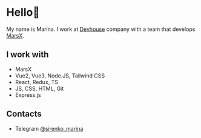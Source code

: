 # Hello👋

My name is Marina. I work at [Devhouse](https://www.devhouse.pro/) company with a team that develops [MarsX](https://www.marsx.dev/).

## I work with

- MarsX
- Vue2, Vue3, Node.JS, Tailwind CSS
- React, Redux, TS
- JS, CSS, HTML, Git
- Express.js 
 
## Contacts

- Telegram [@sirenko_marina](https://t.me/sirenko_marina)


